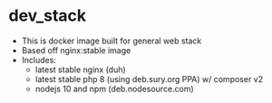 # dev_stack
- This is docker image built for general web stack
- Based off nginx:stable image
- Includes:
    - latest stable nginx (duh)
    - latest stable php 8 (using deb.sury.org PPA) w/ composer v2
    - nodejs 10 and npm (deb.nodesource.com)
    
